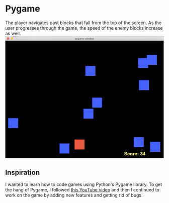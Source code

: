 # Pygame
The player navigates past blocks that fall from the top of the screen. As the user progresses through the game, the speed of the enemy blocks increase as well. 
![](pygame.gif)

## Inspiration
I wanted to learn how to code games using Python's Pygame library.  To get the hang of Pygame, I followed [this YouTube video](https://www.youtube.com/watch?v=-8n91btt5d8) and then I continued to work on the game by adding new features and getting rid of bugs. 

